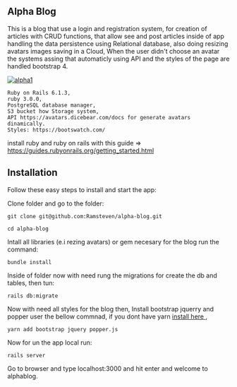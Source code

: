 ## Alpha Blog
This is a blog that use a login and registration system, for creation of articles  with CRUD functions, that allow see and post articles inside of app handling the data persistence using Relational database, also doing resizing avatars images saving in a Cloud, When the user didn't choose an avatar the systems assing that automaticly using API and the styles of the page are handled bootstrap 4.

<a align="center" href="https://enigmatic-sands-44491.herokuapp.com/"><img align="center" src="https://i.ibb.co/h8dZCYC/alpha1.png" alt="alpha1" border="0" ></a>

    Ruby on Rails 6.1.3, 
    ruby 3.0.0, 
    PostgreSQL database manager, 
    S3 bucket how Storage system,
    API https://avatars.dicebear.com/docs for generate avatars dinamically.
    Styles: https://bootswatch.com/

install ruby and ruby on rails with this guide => https://guides.rubyonrails.org/getting_started.html

## Installation
Follow these easy steps to install and start the app:
        
Clone folder and go to the folder:
    
    git clone git@github.com:Ramsteven/alpha-blog.git

    cd alpha-blog
    
Intall all libraries (e.i rezing avatars) or gem necesary for the blog run the command:
        
    bundle install    

Inside of folder now with need rung the migrations for create the db and tables, then tun:

    rails db:migrate

Now with need all styles for the blog then, Install bootstrap jquerry and popper user the bellow commnad, if you dont have yarn [install here ](https://classic.yarnpkg.com/en/docs/install/#debian-stable), 

    yarn add bootstrap jquery popper.js
    

Now for un the app local run:

    rails server

Go to browser and type localhost:3000 and hit enter and welcome to alphablog.
